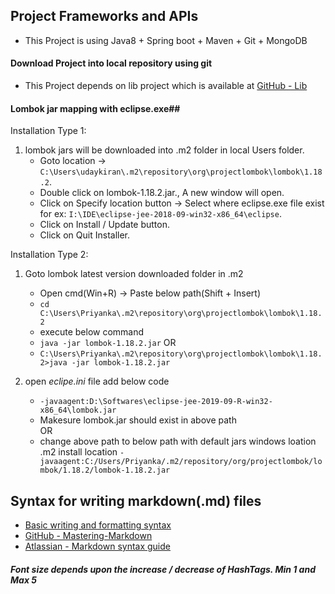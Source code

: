 ## Project Frameworks and APIs
* This Project is using Java8 + Spring boot + Maven + Git + MongoDB

#### Download Project into local repository using git
* This Project depends on lib project which is available at [GitHub - Lib](https://github.com/pvuk/lib.git)

#### Lombok jar mapping with eclipse.exe##
Installation Type 1:
1. lombok jars will be downloaded into .m2 folder in local Users folder.
    - Goto location -> `C:\Users\udaykiran\.m2\repository\org\projectlombok\lombok\1.18.2`.
    - Double click on lombok-1.18.2.jar., A new window will open.
    - Click on Specify location button -> Select where eclipse.exe file exist for ex: `I:\IDE\eclipse-jee-2018-09-win32-x86_64\eclipse`.
    - Click on Install / Update button.
    - Click on Quit Installer.

Installation Type 2:
1. Goto lombok latest version downloaded folder in .m2
     - Open cmd(Win+R) -> Paste below path(Shift + Insert)
     - `cd C:\Users\Priyanka\.m2\repository\org\projectlombok\lombok\1.18.2`
     - execute below command
     - `java -jar lombok-1.18.2.jar`
     OR
     - `C:\Users\Priyanka\.m2\repository\org\projectlombok\lombok\1.18.2>java -jar lombok-1.18.2.jar`

2. open *eclipe.ini* file add below code
     - `-javaagent:D:\Softwares\eclipse-jee-2019-09-R-win32-x86_64\lombok.jar`
     - Makesure lombok.jar should exist in above path 
     </br> OR
     - change above path to below path with default jars windows loation .m2 install location `-javaagent:C:/Users/Priyanka/.m2/repository/org/projectlombok/lombok/1.18.2/lombok-1.18.2.jar`


## Syntax for writing markdown(.md) files
* [Basic writing and formatting syntax](https://help.github.com/en/articles/basic-writing-and-formatting-syntax#lists)
* [GitHub - Mastering-Markdown](https://guides.github.com/features/mastering-markdown/)
* [Atlassian - Markdown syntax guide](https://confluence.atlassian.com/bitbucketserver/markdown-syntax-guide-776639995.html)

##### Font size depends upon the increase / decrease of HashTags. Min 1 and Max 5
 